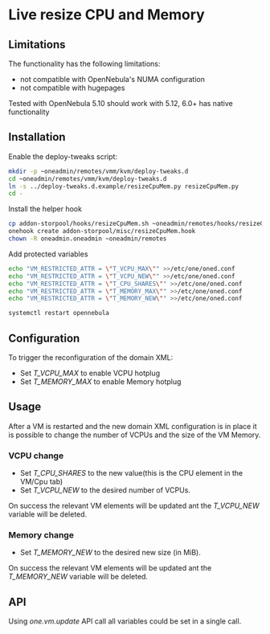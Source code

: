 # Live resize CPU and Memory


## Limitations

The functionality has the following limitations:

* not compatible with OpenNebula's NUMA configuration
* not compatible with hugepages

Tested with OpenNebula 5.10 should work with 5.12, 6.0+ has native functionality

## Installation

Enable the deploy-tweaks script:

```bash
mkdir -p ~oneadmin/remotes/vmm/kvm/deploy-tweaks.d
cd ~oneadmin/remotes/vmm/kvm/deploy-tweaks.d
ln -s ../deploy-tweaks.d.example/resizeCpuMem.py resizeCpuMem.py
cd -
```

Install the helper hook

```bash
cp addon-storpool/hooks/resizeCpuMem.sh ~oneadmin/remotes/hooks/resizeCpuMem.sh
onehook create addon-storpool/misc/resizeCpuMem.hook
chown -R oneadmin.oneadmin ~oneadmin/remotes
```

Add protected variables 

```bash
echo "VM_RESTRICTED_ATTR = \"T_VCPU_MAX\"" >>/etc/one/oned.conf
echo "VM_RESTRICTED_ATTR = \"T_VCPU_NEW\"" >>/etc/one/oned.conf
echo "VM_RESTRICTED_ATTR = \"T_CPU_SHARES\"" >>/etc/one/oned.conf
echo "VM_RESTRICTED_ATTR = \"T_MEMORY_MAX\"" >>/etc/one/oned.conf
echo "VM_RESTRICTED_ATTR = \"T_MEMORY_NEW\"" >>/etc/one/oned.conf

systemctl restart opennebula
```

## Configuration

To trigger the reconfiguration of the domain XML:

* Set *T_VCPU_MAX* to enable VCPU hotplug
* Set *T_MEMORY_MAX* to enable Memory hotplug 

## Usage

After a VM is restarted and the new domain XML configuration is in place it is possible to change the number of VCPUs and the size of the VM Memory.

### VCPU change

* Set *T_CPU_SHARES* to the new value(this is the CPU element in the VM/Cpu tab)
* Set *T_VCPU_NEW* to the desired number of VCPUs.

On success the relevant VM elements will be updated ant the *T_VCPU_NEW* variable will be deleted.

### Memory change

* Set *T_MEMORY_NEW* to the desired new size (in MiB).

On success the relevant VM elements will be updated ant the *T_MEMORY_NEW* variable will be deleted.

## API

Using *one.vm.update* API call all variables could be set in a single call.


